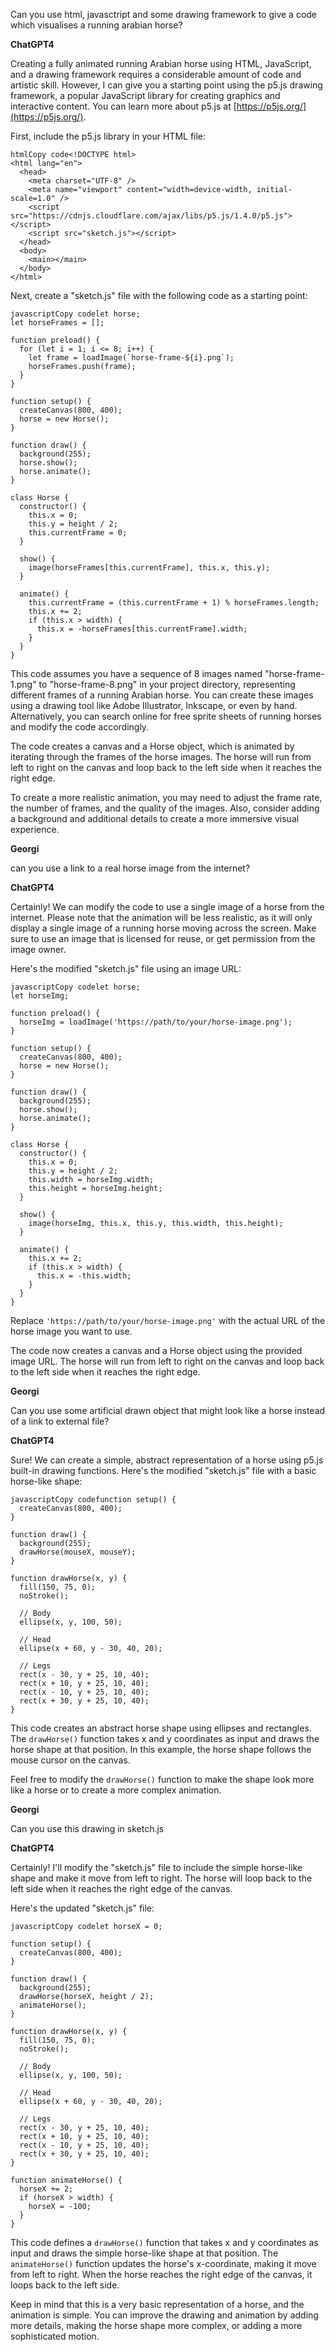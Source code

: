 Can you use html, javasctript and some drawing framework to give a code which visualises a running arabian horse?

**ChatGPT4**

Creating a fully animated running Arabian horse using HTML, JavaScript, and a drawing framework requires a considerable amount of code and artistic skill. However, I can give you a starting point using the p5.js drawing framework, a popular JavaScript library for creating graphics and interactive content. You can learn more about p5.js at [https://p5js.org/](https://p5js.org/).

First, include the p5.js library in your HTML file:

```
htmlCopy code<!DOCTYPE html>
<html lang="en">
  <head>
    <meta charset="UTF-8" />
    <meta name="viewport" content="width=device-width, initial-scale=1.0" />
    <script src="https://cdnjs.cloudflare.com/ajax/libs/p5.js/1.4.0/p5.js"></script>
    <script src="sketch.js"></script>
  </head>
  <body>
    <main></main>
  </body>
</html>

```

Next, create a "sketch.js" file with the following code as a starting point:

```
javascriptCopy codelet horse;
let horseFrames = [];

function preload() {
  for (let i = 1; i <= 8; i++) {
    let frame = loadImage(`horse-frame-${i}.png`);
    horseFrames.push(frame);
  }
}

function setup() {
  createCanvas(800, 400);
  horse = new Horse();
}

function draw() {
  background(255);
  horse.show();
  horse.animate();
}

class Horse {
  constructor() {
    this.x = 0;
    this.y = height / 2;
    this.currentFrame = 0;
  }

  show() {
    image(horseFrames[this.currentFrame], this.x, this.y);
  }

  animate() {
    this.currentFrame = (this.currentFrame + 1) % horseFrames.length;
    this.x += 2;
    if (this.x > width) {
      this.x = -horseFrames[this.currentFrame].width;
    }
  }
}

```

This code assumes you have a sequence of 8 images named "horse-frame-1.png" to "horse-frame-8.png" in your project directory, representing different frames of a running Arabian horse. You can create these images using a drawing tool like Adobe Illustrator, Inkscape, or even by hand. Alternatively, you can search online for free sprite sheets of running horses and modify the code accordingly.

The code creates a canvas and a Horse object, which is animated by iterating through the frames of the horse images. The horse will run from left to right on the canvas and loop back to the left side when it reaches the right edge.

To create a more realistic animation, you may need to adjust the frame rate, the number of frames, and the quality of the images. Also, consider adding a background and additional details to create a more immersive visual experience.

**Georgi**

can you use a link to a real horse image from the internet?

**ChatGPT4**

Certainly! We can modify the code to use a single image of a horse from the internet. Please note that the animation will be less realistic, as it will only display a single image of a running horse moving across the screen. Make sure to use an image that is licensed for reuse, or get permission from the image owner.

Here's the modified "sketch.js" file using an image URL:

```
javascriptCopy codelet horse;
let horseImg;

function preload() {
  horseImg = loadImage('https://path/to/your/horse-image.png');
}

function setup() {
  createCanvas(800, 400);
  horse = new Horse();
}

function draw() {
  background(255);
  horse.show();
  horse.animate();
}

class Horse {
  constructor() {
    this.x = 0;
    this.y = height / 2;
    this.width = horseImg.width;
    this.height = horseImg.height;
  }

  show() {
    image(horseImg, this.x, this.y, this.width, this.height);
  }

  animate() {
    this.x += 2;
    if (this.x > width) {
      this.x = -this.width;
    }
  }
}

```

Replace `'https://path/to/your/horse-image.png'` with the actual URL of the horse image you want to use.

The code now creates a canvas and a Horse object using the provided image URL. The horse will run from left to right on the canvas and loop back to the left side when it reaches the right edge.

**Georgi**

Can you use some artificial drawn object that might look like a horse instead of a link to external file?

**ChatGPT4**

Sure! We can create a simple, abstract representation of a horse using p5.js built-in drawing functions. Here's the modified "sketch.js" file with a basic horse-like shape:

```
javascriptCopy codefunction setup() {
  createCanvas(800, 400);
}

function draw() {
  background(255);
  drawHorse(mouseX, mouseY);
}

function drawHorse(x, y) {
  fill(150, 75, 0);
  noStroke();

  // Body
  ellipse(x, y, 100, 50);

  // Head
  ellipse(x + 60, y - 30, 40, 20);

  // Legs
  rect(x - 30, y + 25, 10, 40);
  rect(x + 10, y + 25, 10, 40);
  rect(x - 10, y + 25, 10, 40);
  rect(x + 30, y + 25, 10, 40);
}

```

This code creates an abstract horse shape using ellipses and rectangles. The `drawHorse()` function takes x and y coordinates as input and draws the horse shape at that position. In this example, the horse shape follows the mouse cursor on the canvas.

Feel free to modify the `drawHorse()` function to make the shape look more like a horse or to create a more complex animation.

**Georgi**

Can you use this drawing in sketch.js

**ChatGPT4**

Certainly! I'll modify the "sketch.js" file to include the simple horse-like shape and make it move from left to right. The horse will loop back to the left side when it reaches the right edge of the canvas.

Here's the updated "sketch.js" file:

```
javascriptCopy codelet horseX = 0;

function setup() {
  createCanvas(800, 400);
}

function draw() {
  background(255);
  drawHorse(horseX, height / 2);
  animateHorse();
}

function drawHorse(x, y) {
  fill(150, 75, 0);
  noStroke();

  // Body
  ellipse(x, y, 100, 50);

  // Head
  ellipse(x + 60, y - 30, 40, 20);

  // Legs
  rect(x - 30, y + 25, 10, 40);
  rect(x + 10, y + 25, 10, 40);
  rect(x - 10, y + 25, 10, 40);
  rect(x + 30, y + 25, 10, 40);
}

function animateHorse() {
  horseX += 2;
  if (horseX > width) {
    horseX = -100;
  }
}

```

This code defines a `drawHorse()` function that takes x and y coordinates as input and draws the simple horse-like shape at that position. The `animateHorse()` function updates the horse's x-coordinate, making it move from left to right. When the horse reaches the right edge of the canvas, it loops back to the left side.

Keep in mind that this is a very basic representation of a horse, and the animation is simple. You can improve the drawing and animation by adding more details, making the horse shape more complex, or adding a more sophisticated motion.
